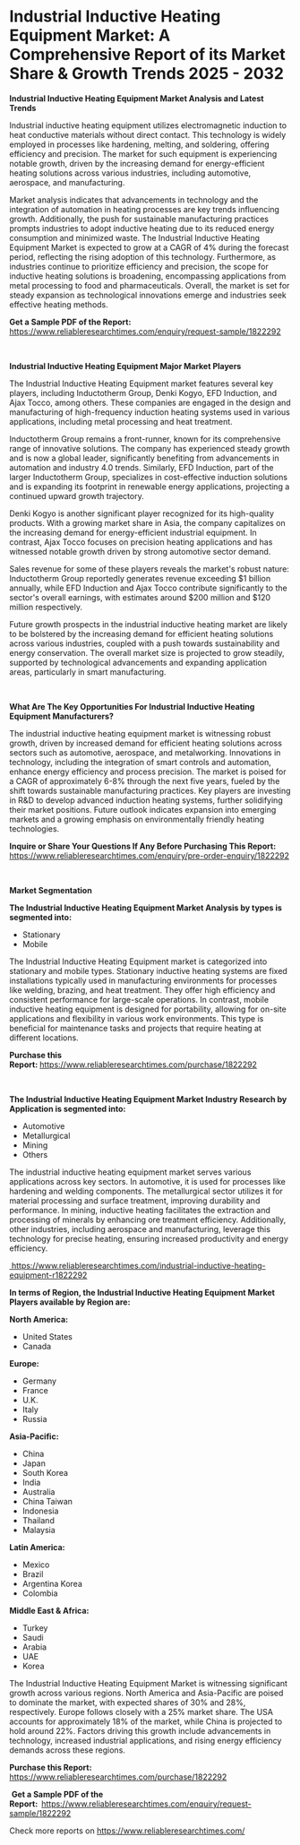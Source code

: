 <p><h1>Industrial Inductive Heating Equipment Market: A Comprehensive Report of its Market Share & Growth Trends 2025 - 2032</h1></p><p><strong>Industrial Inductive Heating Equipment Market Analysis and Latest Trends</strong></p>
<p><p>Industrial inductive heating equipment utilizes electromagnetic induction to heat conductive materials without direct contact. This technology is widely employed in processes like hardening, melting, and soldering, offering efficiency and precision. The market for such equipment is experiencing notable growth, driven by the increasing demand for energy-efficient heating solutions across various industries, including automotive, aerospace, and manufacturing. </p><p>Market analysis indicates that advancements in technology and the integration of automation in heating processes are key trends influencing growth. Additionally, the push for sustainable manufacturing practices prompts industries to adopt inductive heating due to its reduced energy consumption and minimized waste. The Industrial Inductive Heating Equipment Market is expected to grow at a CAGR of 4% during the forecast period, reflecting the rising adoption of this technology. Furthermore, as industries continue to prioritize efficiency and precision, the scope for inductive heating solutions is broadening, encompassing applications from metal processing to food and pharmaceuticals. Overall, the market is set for steady expansion as technological innovations emerge and industries seek effective heating methods.</p></p>
<p><strong>Get a Sample PDF of the Report:&nbsp;</strong> <a href="https://www.reliableresearchtimes.com/enquiry/request-sample/1822292?utm_campaign=2252&utm_medium=2&utm_source=Github&utm_content=ia&utm_term=12042025&utm_id=industrial-inductive-heating-equipment">https://www.reliableresearchtimes.com/enquiry/request-sample/1822292</a></p>
<p>&nbsp;</p>
<p><strong>Industrial Inductive Heating Equipment Major Market Players</strong></p>
<p><p>The Industrial Inductive Heating Equipment market features several key players, including Inductotherm Group, Denki Kogyo, EFD Induction, and Ajax Tocco, among others. These companies are engaged in the design and manufacturing of high-frequency induction heating systems used in various applications, including metal processing and heat treatment.</p><p>Inductotherm Group remains a front-runner, known for its comprehensive range of innovative solutions. The company has experienced steady growth and is now a global leader, significantly benefiting from advancements in automation and industry 4.0 trends. Similarly, EFD Induction, part of the larger Inductotherm Group, specializes in cost-effective induction solutions and is expanding its footprint in renewable energy applications, projecting a continued upward growth trajectory.</p><p>Denki Kogyo is another significant player recognized for its high-quality products. With a growing market share in Asia, the company capitalizes on the increasing demand for energy-efficient industrial equipment. In contrast, Ajax Tocco focuses on precision heating applications and has witnessed notable growth driven by strong automotive sector demand.</p><p>Sales revenue for some of these players reveals the market's robust nature: Inductotherm Group reportedly generates revenue exceeding $1 billion annually, while EFD Induction and Ajax Tocco contribute significantly to the sector's overall earnings, with estimates around $200 million and $120 million respectively.</p><p>Future growth prospects in the industrial inductive heating market are likely to be bolstered by the increasing demand for efficient heating solutions across various industries, coupled with a push towards sustainability and energy conservation. The overall market size is projected to grow steadily, supported by technological advancements and expanding application areas, particularly in smart manufacturing.</p></p>
<p>&nbsp;</p>
<p><strong>What Are The Key Opportunities For Industrial Inductive Heating Equipment Manufacturers?</strong></p>
<p><p>The industrial inductive heating equipment market is witnessing robust growth, driven by increased demand for efficient heating solutions across sectors such as automotive, aerospace, and metalworking. Innovations in technology, including the integration of smart controls and automation, enhance energy efficiency and process precision. The market is poised for a CAGR of approximately 6-8% through the next five years, fueled by the shift towards sustainable manufacturing practices. Key players are investing in R&D to develop advanced induction heating systems, further solidifying their market positions. Future outlook indicates expansion into emerging markets and a growing emphasis on environmentally friendly heating technologies.</p></p>
<p><strong>Inquire or Share Your Questions If Any Before Purchasing This Report:</strong> <a href="https://www.reliableresearchtimes.com/enquiry/pre-order-enquiry/1822292?utm_campaign=2252&utm_medium=2&utm_source=Github&utm_content=ia&utm_term=12042025&utm_id=industrial-inductive-heating-equipment">https://www.reliableresearchtimes.com/enquiry/pre-order-enquiry/1822292</a></p>
<p>&nbsp;</p>
<p><strong>Market Segmentation</strong></p>
<p><strong>The Industrial Inductive Heating Equipment Market Analysis by types is segmented into:</strong></p>
<p><ul><li>Stationary</li><li>Mobile</li></ul></p>
<p><p>The Industrial Inductive Heating Equipment market is categorized into stationary and mobile types. Stationary inductive heating systems are fixed installations typically used in manufacturing environments for processes like welding, brazing, and heat treatment. They offer high efficiency and consistent performance for large-scale operations. In contrast, mobile inductive heating equipment is designed for portability, allowing for on-site applications and flexibility in various work environments. This type is beneficial for maintenance tasks and projects that require heating at different locations.</p></p>
<p><strong>Purchase this Report:&nbsp;</strong><a href="https://www.reliableresearchtimes.com/purchase/1822292?utm_campaign=2252&utm_medium=2&utm_source=Github&utm_content=ia&utm_term=12042025&utm_id=industrial-inductive-heating-equipment">https://www.reliableresearchtimes.com/purchase/1822292</a></p>
<p>&nbsp;</p>
<p><strong>The Industrial Inductive Heating Equipment Market Industry Research by Application is segmented into:</strong></p>
<p><ul><li>Automotive</li><li>Metallurgical</li><li>Mining</li><li>Others</li></ul></p>
<p><p>The industrial inductive heating equipment market serves various applications across key sectors. In automotive, it is used for processes like hardening and welding components. The metallurgical sector utilizes it for material processing and surface treatment, improving durability and performance. In mining, inductive heating facilitates the extraction and processing of minerals by enhancing ore treatment efficiency. Additionally, other industries, including aerospace and manufacturing, leverage this technology for precise heating, ensuring increased productivity and energy efficiency.</p></p>
<p><a href="https://www.reliableresearchtimes.com/industrial-inductive-heating-equipment-r1822292?utm_campaign=2252&utm_medium=2&utm_source=Github&utm_content=ia&utm_term=12042025&utm_id=industrial-inductive-heating-equipment">&nbsp;https://www.reliableresearchtimes.com/industrial-inductive-heating-equipment-r1822292</a></p>
<p><strong>In terms of Region, the Industrial Inductive Heating Equipment Market Players available by Region are:</strong></p>
<p>
    <p> <strong> North America: </strong>
        <ul>
            <li>United States</li>
            <li>Canada</li>
        </ul>
        </p> 
    <p> <strong> Europe: </strong>
        <ul>
            <li>Germany</li>
            <li>France</li>
            <li>U.K.</li>
            <li>Italy</li>
            <li>Russia</li>
        </ul>
        </p> 
    <p> <strong> Asia-Pacific: </strong>
        <ul>
            <li>China</li>
            <li>Japan</li>
            <li>South Korea</li>
            <li>India</li>
            <li>Australia</li>
            <li>China Taiwan</li>
            <li>Indonesia</li>
            <li>Thailand</li>
            <li>Malaysia</li>
        </ul>
        </p> 
    <p> <strong> Latin America: </strong>
        <ul>
            <li>Mexico</li>
            <li>Brazil</li>
            <li>Argentina Korea</li>
            <li>Colombia</li>
        </ul>
        </p> 
    <p> <strong> Middle East & Africa: </strong>
        <ul>
            <li>Turkey</li>
            <li>Saudi</li>
            <li>Arabia</li>
            <li>UAE</li>
            <li>Korea</li>
        </ul>
    </p>
    </p>
<p><p>The Industrial Inductive Heating Equipment Market is witnessing significant growth across various regions. North America and Asia-Pacific are poised to dominate the market, with expected shares of 30% and 28%, respectively. Europe follows closely with a 25% market share. The USA accounts for approximately 18% of the market, while China is projected to hold around 22%. Factors driving this growth include advancements in technology, increased industrial applications, and rising energy efficiency demands across these regions.</p></p>
<p><strong>Purchase this Report: </strong><a href="https://www.reliableresearchtimes.com/purchase/1822292?utm_campaign=2252&utm_medium=2&utm_source=Github&utm_content=ia&utm_term=12042025&utm_id=industrial-inductive-heating-equipment">https://www.reliableresearchtimes.com/purchase/1822292</a></p>
<p>&nbsp;<strong>Get a Sample PDF of the Report:&nbsp;&nbsp;</strong><a href="https://www.reliableresearchtimes.com/enquiry/request-sample/1822292?utm_campaign=2252&utm_medium=2&utm_source=Github&utm_content=ia&utm_term=12042025&utm_id=industrial-inductive-heating-equipment">https://www.reliableresearchtimes.com/enquiry/request-sample/1822292</a></p>
<p><strong></strong></p>
<p>Check more reports on <a href="https://www.reliableresearchtimes.com/?utm_campaign=2252&utm_medium=2&utm_source=Github&utm_content=ia&utm_term=12042025&utm_id=industrial-inductive-heating-equipment">https://www.reliableresearchtimes.com/</a></p>